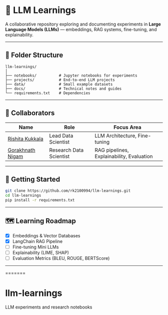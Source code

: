 # 🧠 LLM Learnings

A collaborative repository exploring and documenting experiments in **Large Language Models (LLMs)** — embeddings, RAG systems, fine-tuning, and explainability.

---

## 📘 Folder Structure

```
llm-learnings/
│
├── notebooks/          # Jupyter notebooks for experiments
├── projects/           # End-to-end LLM projects
├── data/               # Small example datasets
├── docs/               # Technical notes and guides
└── requirements.txt    # Dependencies
```

---

## 👥 Collaborators
| Name | Role | Focus Area |
|------|------|-------------|
| [Rishita Kukkala](https://github.com/rk2100994) | Lead Data Scientist | LLM Architecture, Fine-tuning |
| [Gorakhnath Nigam](https://github.com/gorakhnathnigam) | Research Data Scientist | RAG pipelines, Explainability, Evaluation |

---

## 🚀 Getting Started

```bash
git clone https://github.com/rk2100994/llm-learnings.git
cd llm-learnings
pip install -r requirements.txt
```

---

## 🗺️ Learning Roadmap

- [x] Embeddings & Vector Databases
- [x] LangChain RAG Pipeline
- [ ] Fine-tuning Mini LLMs
- [ ] Explainability (LIME, SHAP)
- [ ] Evaluation Metrics (BLEU, ROUGE, BERTScore)

---
=======
# llm-learnings
LLM experiments and research notebooks
